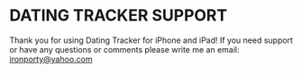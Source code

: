 # DATING TRACKER SUPPORT

Thank you for using Dating Tracker for iPhone and iPad!
If you need support or have any questions or comments please write me an email:
ironporty@yahoo.com
